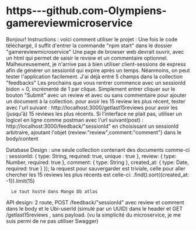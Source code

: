 # https---github.com-Olympiens-gamereviewmicroservice

Bonjour!
Instructions :
voici comment utiliser le projet :
Une fois le code téléchargé, il suffit d'entrer la commande "npm start" dans le dossier "gamereviewmicroservice"
Une page de browser web devrait ouvrir, avec un html qui permet de saisir le review et un commentaire optionnel.
Malheureusement, je n'arrive pas à bien utiliser client-sessions de express afin de générer un sessionId qui expire après un temps.
Néanmoins, on peut tester l'application facilement. J'ai déjà entré 5 champs dans la collection "feedbacks"
Les prochains que vous rentrer commence avec un sessionId bidon = 0, incrémenté de 1 par clique.
Simplement entrer cliquer sur le bouton "Submit" avec un review et avec ou sans commentaire pour ajouter un document à la collection.
pour avoir les 15 review les plus récent, tester avec l'url suivant : http://localhost:3000/getlast15reviews pour avoir les (jusqu'à) 15 reviews les plus récents.
Si l'interface ne plait pas, utiliser un logicel en ligne comme postman avec l'url suivant(post) : http://localhost:3000/feedback/"sessionId" 
en choisissant un sessionId arbitraire, ajoutant l'objet {review:"review",comment:"comment"} dans le body/content

Database Design : une seule collection contenant des documents comme-ci : 
      sessionId: {
      type: String,
      required: true,
      unique : true
      },
      review: {
       type: Number,
       required: true
      },
      comment: {
        type: String
      },
      created_at: { 
        type: Date,
        required: true
      }
      });
      la request pour sauvergarder est triviale, celle pour aller chercher les 15 reviews les plus récents est celle-ci:
      .find().sort({created_at:  -1}).limit(15)

      Le tout hosté dans Mango Db atlas

API design: 2 route, POST /feedback/"sessionId" avec review et comment dans le body et le Ubi-userId (simulé par un UUID) dans le header
 et GET /getlast15reviews , sans payload. (vu la simplicité du microservice, je me suis permi de ne pas utiliser Swagger)
 
